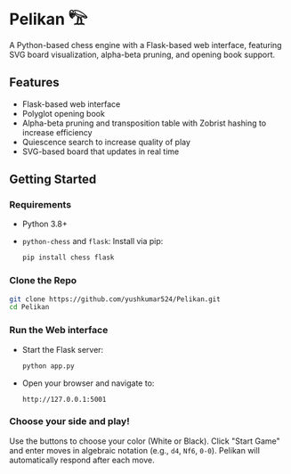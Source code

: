 # Pelikan 𓅟
A Python-based chess engine with a Flask-based web interface, featuring SVG board visualization, alpha-beta pruning, and opening book support.

## Features

- Flask-based web interface
- Polyglot opening book
- Alpha-beta pruning and transposition table with Zobrist hashing to increase efficiency
- Quiescence search to increase quality of play
- SVG-based board that updates in real time

## Getting Started

### Requirements

- Python 3.8+
- `python-chess` and `flask`: Install via pip:

  ```bash
  pip install chess flask
  ```

### Clone the Repo

  ```bash
  git clone https://github.com/yushkumar524/Pelikan.git
  cd Pelikan
  ```

### Run the Web interface

- Start the Flask server:

  ```bash
  python app.py
  ```

- Open your browser and navigate to:

  ```
  http://127.0.0.1:5001
  ```

### Choose your side and play!

Use the buttons to choose your color (White or Black). Click "Start Game" and enter moves in algebraic notation (e.g., `d4`, `Nf6`, `0-0`). Pelikan will automatically respond after each move.

